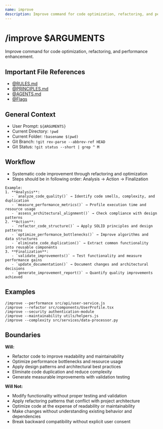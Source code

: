 ```yaml
---
name: improve
description: Improve command for code optimization, refactoring, and performance enhancement
---
```


# /improve $ARGUMENTS

Improve command for code optimization, refactoring, and performance enhancement.

## Important File References
- [@RULES.md](../RULES.md)
- [@PRINCIPLES.md](../PRINCIPLES.md)
- [@AGENTS.md](../AGENTS.md)
- [@Flags](../FLAGS.md)

## General Context

- User Prompt: 
`${ARGUMENTS}`
- Current Directory: 
`!pwd`
- Current Folder: 
`!basename $(pwd)`
- Git Branch: 
`!git rev-parse --abbrev-ref HEAD`
- Git Status: 
`!git status --short | grep ^ M`

## Workflow
- Systematic code improvement through refactoring and optimization
- Steps should be in following order: Analysis → Action → Finalization

```
Example:
1. **Analysis**:
   - `analyze_code_quality()` → Identify code smells, complexity, and duplication
   - `measure_performance_metrics()` → Profile execution time and resource usage
   - `assess_architectural_alignment()` → Check compliance with design patterns
2. **Action**:
   - `refactor_code_structure()` → Apply SOLID principles and design patterns
   - `optimize_performance_bottlenecks()` → Improve algorithms and data structures
   - `eliminate_code_duplication()` → Extract common functionality into reusable components
3. **Finalization**:
   - `validate_improvements()` → Test functionality and measure performance gains
   - `update_documentation()` → Document changes and architectural decisions
   - `generate_improvement_report()` → Quantify quality improvements achieved
```

## Examples
```
/improve --performance src/api/user-service.js
/improve --refactor src/components/UserProfile.tsx
/improve --security authentication-module
/improve --maintainability utils/helpers.js
/improve --complexity src/services/data-processor.py
```

## Boundaries

**Will:**
- Refactor code to improve readability and maintainability
- Optimize performance bottlenecks and resource usage
- Apply design patterns and architectural best practices
- Eliminate code duplication and reduce complexity
- Generate measurable improvements with validation testing

**Will Not:**
- Modify functionality without proper testing and validation
- Apply refactoring patterns that conflict with project architecture
- Optimize code at the expense of readability or maintainability
- Make changes without understanding existing behavior and dependencies
- Break backward compatibility without explicit user consent